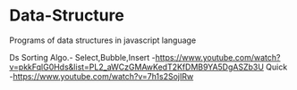 # Data-Structure
Programs of data structures in javascript language

Ds Sorting Algo.-
Select,Bubble,Insert -https://www.youtube.com/watch?v=pkkFqlG0Hds&list=PL2_aWCzGMAwKedT2KfDMB9YA5DgASZb3U
Quick -https://www.youtube.com/watch?v=7h1s2SojIRw

